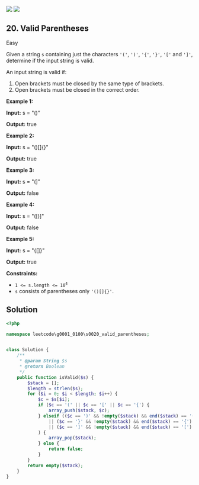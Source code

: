 [![](https://img.shields.io/github/stars/LeetCode-in-Ruby/LeetCode-in-Ruby?label=Stars&style=flat-square)](https://github.com/LeetCode-in-Ruby/LeetCode-in-Ruby)
[![](https://img.shields.io/github/forks/LeetCode-in-Ruby/LeetCode-in-Ruby?label=Fork%20me%20on%20GitHub%20&style=flat-square)](https://github.com/LeetCode-in-Ruby/LeetCode-in-Ruby/fork)

## 20\. Valid Parentheses

Easy

Given a string `s` containing just the characters `'('`, `')'`, `'{'`, `'}'`, `'['` and `']'`, determine if the input string is valid.

An input string is valid if:

1.  Open brackets must be closed by the same type of brackets.
2.  Open brackets must be closed in the correct order.

**Example 1:**

**Input:** s = "()"

**Output:** true 

**Example 2:**

**Input:** s = "()[]{}"

**Output:** true 

**Example 3:**

**Input:** s = "(]"

**Output:** false 

**Example 4:**

**Input:** s = "([)]"

**Output:** false 

**Example 5:**

**Input:** s = "{[]}"

**Output:** true 

**Constraints:**

*   <code>1 <= s.length <= 10<sup>4</sup></code>
*   `s` consists of parentheses only `'()[]{}'`.

## Solution

```php
<?php

namespace leetcode\g0001_0100\s0020_valid_parentheses;


class Solution {
    /**
     * @param String $s
     * @return Boolean
     */
    public function isValid($s) {
        $stack = [];
        $length = strlen($s);
        for ($i = 0; $i < $length; $i++) {
            $c = $s[$i];
            if ($c == '(' || $c == '[' || $c == '{') {
                array_push($stack, $c);
            } elseif (($c == ')' && !empty($stack) && end($stack) == '(')
                || ($c == '}' && !empty($stack) && end($stack) == '{')
                || ($c == ']' && !empty($stack) && end($stack) == '[')
            ) {
                array_pop($stack);
            } else {
                return false;
            }
        }
        return empty($stack);
    }
}
```